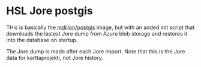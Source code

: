 # HSL Jore postgis

THis is basically the [mdillon/postgis](https://hub.docker.com/r/mdillon/postgis/) image, but with an added init script that downloads the lastest Jore dump from Azure blob storage and restores it into the database on startup.

The Jore dump is made after each Jore import. Note that this is the Jore data for karttaprojekti, not Jore history.
